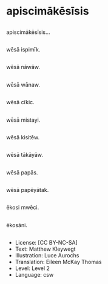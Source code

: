 # apiscimākēsīsis

##
apiscimākēsīsis...

##
wēsā ispimīk.

##
wēsā nāwāw.

##
wēsā wānaw.

##
wēsā cīkic.

##
wēsā mistayi.

##
wēsā kisitēw.

##
wēsā tākāyāw.

##
wēsā papās.

##
wēsā papēyātak.

##
ēkosi mwēci.

##
ēkosāni.

##
* License: [CC BY-NC-SA]
* Text: Matthew Kleywegt
* Illustration: Luce Aurochs
* Translation: Eileen McKay Thomas
* Level: Level 2
* Language: csw
